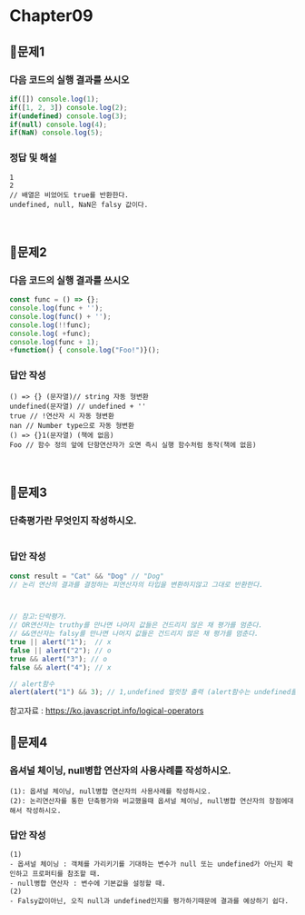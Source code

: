# Chapter09
## 📌문제1
### 다음 코드의 실행 결과를 쓰시오
```js
if([]) console.log(1);
if([1, 2, 3]) console.log(2);
if(undefined) console.log(3);
if(null) console.log(4);
if(NaN) console.log(5);
```
### 정답 및 해설
```
1 
2 
// 배열은 비었어도 true를 반환한다.
undefined, null, NaN은 falsy 값이다.
```

<br>

## 📌문제2
### 다음 코드의 실행 결과를 쓰시오
```js
const func = () => {};
console.log(func + '');
console.log(func() + '');
console.log(!!func);
console.log( +func);
console.log(func + 1);
+function() { console.log("Foo!")}();
```
### 답안 작성
```
() => {} (문자열)// string 자동 형변환
undefined(문자열) // undefined + '' 
true // !연산자 시 자동 형변환
nan // Number type으로 자동 형변환
() => {}1(문자열) (책에 없음)
Foo // 함수 정의 앞에 단항연산자가 오면 즉시 실행 함수처럼 동작(책에 없음) 
```

<br>


## 📌문제3
### 단축평가란 무엇인지 작성하시오.
```
```
### 답안 작성
```js
const result = "Cat" && "Dog" // "Dog" 
// 논리 연산의 결과를 결정하는 피연산자의 타입을 변환하지않고 그대로 반환한다.



// 참고:단락평가.
// OR연산자는 truthy를 만나면 나머지 값들은 건드리지 않은 채 평가를 멈춘다.
// &&연산자는 falsy를 만나면 나머지 값들은 건드리지 않은 채 평가를 멈춘다.
true || alert("1");  // x
false || alert("2"); // o
true && alert("3"); // o
false && alert("4"); // x

// alert함수
alert(alert("1") && 3); // 1,undefined 얼럿창 출력 (alert함수는 undefined를 반환한다.)
```
참고자료  : https://ko.javascript.info/logical-operators
<br>


## 📌문제4
### 옵셔널 체이닝, null병합 연산자의 사용사례를 작성하시오.
```
(1): 옵셔널 체이닝, null병합 연산자의 사용사례를 작성하시오.
(2): 논리연산자를 통한 단축평가와 비교했을때 옵셔널 체이닝, null병합 연산자의 장점에대해서 작성하시오.
```
### 답안 작성
```
(1)
- 옵셔널 체이닝 : 객체를 가리키기를 기대하는 변수가 null 또는 undefined가 아닌지 확인하고 프로퍼티를 참조할 때.
- null병합 연산자 : 변수에 기본값을 설정할 때.
(2)
- Falsy값이아닌, 오직 null과 undefined인지를 평가하기때문에 결과를 예상하기 쉽다.
```

<br>


